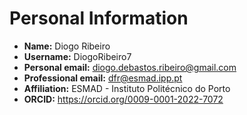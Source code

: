 # Personal Information

- **Name:** Diogo Ribeiro
- **Username:** DiogoRibeiro7
- **Personal email:** diogo.debastos.ribeiro@gmail.com
- **Professional email:** dfr@esmad.ipp.pt
- **Affiliation:** ESMAD - Instituto Politécnico do Porto
- **ORCID:** https://orcid.org/0009-0001-2022-7072
